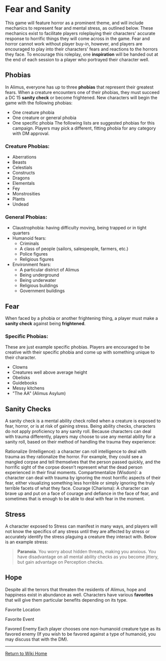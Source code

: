 # Fear and Sanity

This game will feature horror as a prominent theme, and will include mechanics to represent fear and mental stress, as outlined below. These mechanics exist to facilitate players roleplaying their characters' accurate response to horrific things they will come across in the game. Fear and horror cannot work without player buy-in, however, and players are encouraged to play into their characters' fears and reactions to the horrors they face. To encourage this roleplay, one **inspiration** will be handed out at the end of each session to a player who portrayed their character well.

## Phobias

In Alimus, everyone has up to three **phobias** that represent their greatest fears. When a creature encounters one of their phobias, they must succeed a DC 15 **sanity check** or become frightened. New characters will begin the game with the following phobias:
- One creature phobia
- One creature or general phobia
- One specific phobia
The following lists are suggested phobias for this campaign. Players may pick a different, fitting phobia for any category with DM approval.
### Creature Phobias:

- Aberrations
- Beasts
- Celestials
- Constructs
- Dragons
- Elementals
- Fey
- Monstrosities
- Plants
- Undead
### General Phobias:

- Claustrophobia: having difficulty moving, being trapped or in tight quarters
- Humanoid fears:
	- Criminals
	- A class of people (sailors, salespeople, farmers, etc.)
	- Police figures
	- Religious figures
- Environment fears:
	- A particular district of Alimus
	- Being underground
	- Being underwater
	- Religious buildings
	- Government buildings

## Fear
When faced by a phobia or another frightening thing, a player must make a **sanity check** against being **frightened**.
### Specific Phobias:

These are just example specific phobias. Players are encouraged to be creative with their specific phobia and come up with something unique to their character.
- Clowns
- Creatures well above average height
- Obelisks
- Guidebooks
- Messy kitchens
- "The AA" (Alimus Asylum)
## Sanity Checks

A sanity check is a mental ability check rolled when a creature is exposed to fear, horror, or is at risk of gaining stress. Being ability checks, characters do not apply proficiency to any sanity roll. Because characters can deal with trauma differently, players may choose to use any mental ability for a sanity roll, based on their method of handling the trauma they experience:

Rationalize (Intelligence): a character can roll intelligence to deal with trauma as they rationalize the horror. For example, they could see a mangled corpse and tell themselves that the person passed quickly, and the horrific sight of the corpse doesn’t represent what the dead person experienced in their final moments.
Compartmentalize (Wisdom): a character can deal with trauma by ignoring the most horrific aspects of their fear, either visualizing something less horrible or simply ignoring the truly terrible facets of what they face.
Courage (Charisma): A character can brave up and put on a face of courage and defiance in the face of fear, and sometimes that is enough to be able to deal with fear in the moment.

## Stress

A character exposed to 
Stress can manifest in many ways, and players will not know the specifics of any stress until they are affected by stress or accurately identify the stress plaguing a creature they interact with. Below is an example stress:


> **Paranoia**.  You worry about hidden threats, making you anxious. You have disadvantage on all mental ability checks as you become jittery, but gain advantage on Perception checks.

## Hope

Despite all the terrors that threaten the residents of Alimus, hope and happiness exist in abundance as well. Characters have various **favorites** that will give them particular benefits depending on its type.

Favorite Location



Favorite Event

Favored Enemy
Each player chooses one non-humanoid creature type as its favored enemy (If you wish to be favored against a type of humanoid, you may discuss that with the DM).

***
[Return to Wiki Home](https://isaaclepley.github.io/Alimus-Public)
